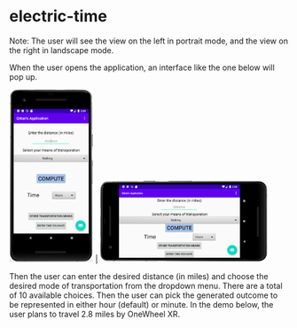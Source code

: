 # electric-time

Note: The user will see the view on the left in portrait mode, and the view on the right in landscape mode. 

When the user opens the application, an interface like the one below will pop up. 

<img width = 30% height = auto src = "images/initial(por).png"> | <img width = 60% height = auto src = "images/initial(lan).png" >



Then the user can enter the desired distance (in miles) and choose the desired mode of transportation from the dropdown menu. There are a total of 10 available choices. Then the user can pick the generated outcome to be represented in either hour (default) or minute. In the demo below, the user plans to travel 2.8 miles by OneWheel XR. 

